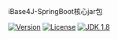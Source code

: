 iBase4J-SpringBoot核心jar包

[![Version](https://img.shields.io/badge/version-1.2.8-brightgreen.svg)](http://search.maven.org/#search%7Cga%7C1%7Ctop.ibase4j)
[![License](http://img.shields.io/:license-apache-blue.svg "2.0")](http://www.apache.org/licenses/LICENSE-2.0.html)
[![JDK 1.8](https://img.shields.io/badge/JDK-1.8-green.svg "JDK 1.8")]()